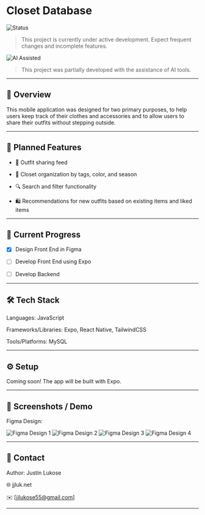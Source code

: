 # Closet Database

![Status](https://img.shields.io/badge/status-in_development-yellow)

> This project is currently under active development. Expect frequent changes and incomplete features.

![AI Assisted](https://img.shields.io/badge/flag-AI%20Assisted-8A2BE2)

> This project was partially developed with the assistance of AI tools.  

---

## 📖 Overview

This mobile application was designed for two primary purposes, to help users keep track of their clothes and accessories and to allow users to share their outfits without stepping outside.

---

## 🧩 Planned Features

- 📸 Outfit sharing feed

- 🧥 Closet organization by tags, color, and season

- 🔍 Search and filter functionality

- 🛍️ Recommendations for new outfits based on existing items and liked items

---

## 🚀 Current Progress

- [x] Design Front End in Figma

- [ ] Develop Front End using Expo

- [ ] Develop Backend

---

## 🛠️ Tech Stack

Languages: JavaScript

Frameworks/Libraries: Expo, React Native, TailwindCSS

Tools/Platforms: MySQL

---

## ⚙️ Setup

Coming soon! The app will be built with Expo.

---

## 📸 Screenshots / Demo

Figma Design: 

![Figma Design 1](./assets/demo/figma_1.png)
![Figma Design 2](./assets/demo/figma_2.png)
![Figma Design 3](./assets/demo/figma_3.png)
![Figma Design 4](./assets/demo/figma_4.png)

---

## 💬 Contact

Author: Justin Lukose

🌐 jjluk.net

✉️ [jjlukose55@gmail.com]

---

